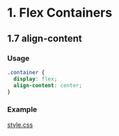 # 1. Flex Containers

## 1.7 align-content
### Usage
```css
.container {
  display: flex;
  align-content: center;
}
```

### Example 
[style.css](style.css)
